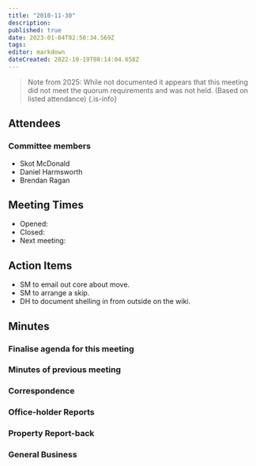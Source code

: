 ```yaml
---
title: "2010-11-30"
description: 
published: true
date: 2023-01-04T02:50:34.569Z
tags: 
editor: markdown
dateCreated: 2022-10-19T08:14:04.658Z
---
```


> Note from 2025: While not documented it appears that this meeting did not meet the quorum requirements and was not held. (Based on listed attendance)
{.is-info}

## Attendees

### Committee members

- Skot McDonald
- Daniel Harmsworth
- Brendan Ragan

## Meeting Times

- Opened:
- Closed:
- Next meeting:

## Action Items

- SM to email out core about move.
- SM to arrange a skip.
- DH to document shelling in from outside on the wiki.

## Minutes

### Finalise agenda for this meeting

### Minutes of previous meeting

### Correspondence

### Office-holder Reports

### Property Report-back

### General Business
